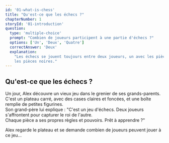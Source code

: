 ```yaml
---
id: '01-what-is-chess'
title: "Qu'est-ce que les échecs ?"
chapterNumber: 1
storyId: '01-introduction'
question:
  type: 'multiple-choice'
  prompt: "Combien de joueurs participent à une partie d'échecs ?"
  options: ['Un', 'Deux', 'Quatre']
  correctAnswer: 'Deux'
  explanation:
    "Les échecs se jouent toujours entre deux joueurs, un avec les pièces blanches et l'autre avec
    les pièces noires."
---
```


## Qu'est-ce que les échecs ?

Un jour, Alex découvre un vieux jeu dans le grenier de ses grands-parents.  
C'est un plateau carré, avec des cases claires et foncées, et une boîte remplie de petites
figurines.  
Son grand-père lui explique : "C'est un jeu d'échecs. Deux joueurs s'affrontent pour capturer le roi
de l'autre.  
Chaque pièce a ses propres règles et pouvoirs. Prêt à apprendre ?"

Alex regarde le plateau et se demande combien de joueurs peuvent jouer à ce jeu...
